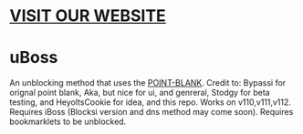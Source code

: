 # [VISIT OUR WEBSITE](https://bitmath.xyz/)
# uBoss
An unblocking method that uses the [POINT-BLANK](https://github.com/3kh0/ext-remover).
Credit to: Bypassi for orignal point blank, Aka, but nice for ui, and genreral, Stodgy for beta testing, and HeyoltsCookie for idea, and this repo.
Works on v110,v111,v112. Requires iBoss (Blocksi version and dns method may come soon). Requires bookmarklets to be unblocked.
